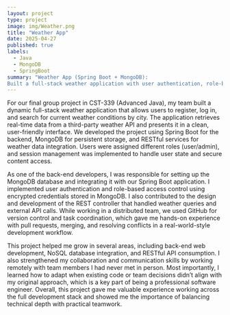 ```yaml
---
layout: project
type: project
image: img/Weather.png
title: "Weather App"
date: 2025-04-27
published: true
labels:
  - Java
  - MongoDB
  - SpringBoot
summary: "Weather App (Spring Boot + MongoDB):
Built a full-stack weather application with user authentication, role-based access, and real-time weather data via REST APIs. I implemented MongoDB integration and backend logic while collaborating with a remote team using GitHub."
---
```

For our final group project in CST-339 (Advanced Java), my team built a dynamic full-stack weather application that allows users to register, log in, and search for current weather conditions by city. The application retrieves real-time data from a third-party weather API and presents it in a clean, user-friendly interface. We developed the project using Spring Boot for the backend, MongoDB for persistent storage, and RESTful services for weather data integration. Users were assigned different roles (user/admin), and session management was implemented to handle user state and secure content access.

As one of the back-end developers, I was responsible for setting up the MongoDB database and integrating it with our Spring Boot application. I implemented user authentication and role-based access control using encrypted credentials stored in MongoDB. I also contributed to the design and development of the REST controller that handled weather queries and external API calls. While working in a distributed team, we used GitHub for version control and task coordination, which gave me hands-on experience with pull requests, merging, and resolving conflicts in a real-world-style development workflow.

This project helped me grow in several areas, including back-end web development, NoSQL database integration, and RESTful API consumption. I also strengthened my collaboration and communication skills by working remotely with team members I had never met in person. Most importantly, I learned how to adapt when existing code or team decisions didn’t align with my original approach, which is a key part of being a professional software engineer. Overall, this project gave me valuable experience working across the full development stack and showed me the importance of balancing technical depth with practical teamwork.
